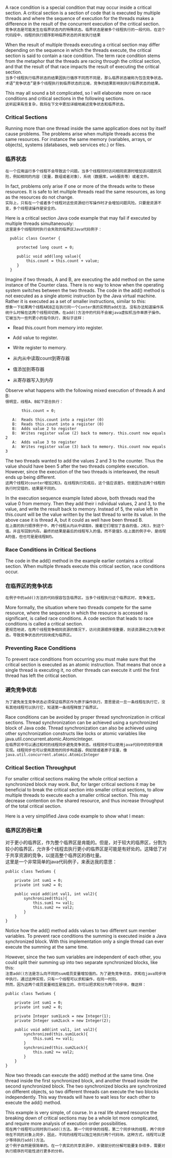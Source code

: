 A race condition is a special condition that may occur inside a critical section. A critical section is a section of code that is executed by multiple threads and where the sequence of execution for the threads makes a difference in the result of the concurrent execution of the critical section.  
`竞争状态是可能发生在临界状态内的特殊状态。临界状态是被多个线程执行的一段代码，在这个代码段中，线程的执行顺序影响临界状态的并发执行结果`

When the result of multiple threads executing a critical section may differ depending on the sequence in which the threads execute, the critical section is said to contain a race condition. The term race condition stems from the metaphor that the threads are racing through the critical section, and that the result of that race impacts the result of executing the critical section.  
`当多个线程执行临界状态的结果因执行循序不同而不同是，那么临界状态被称为包含竞争状态。术语“竞争状态”是多个线程执行到临界状态的比喻，竞争的结果影响到执行临界状态的结果。`

This may all sound a bit complicated, so I will elaborate more on race conditions and critical sections in the following sections.   
`这听起来有些复杂，我将在下文中更加详细地阐述竞争状态和临界状态。` 

### Critical Sections
Running more than one thread inside the same application does not by itself cause problems. The problems arise when multiple threads access the same resources. For instance the same memory (variables, arrays, or objects), systems (databases, web services etc.) or files.
### 临界状态
`在一个应用运行多个线程不会导致这个问题。当多个线程同时访问相同资源时增加该问题的风险，例如相同的内容（变量，数组或者对象），系统（数据库，web服务等）或者文件。`

In fact, problems only arise if one or more of the threads write to these resources. It is safe to let multiple threads read the same resources, as long as the resources do not change.  
`实际上，只有在一个或者多个线程对这些资源经行写操作时才会增加问题风险。只要是资源不变，多个线程读操作是安全的。`

Here is a critical section Java code example that may fail if executed by multiple threads simultaneously:    
`这里是多个线程同时执行会失败的临界区Java代码例子：`
```
  public class Counter {

     protected long count = 0;

     public void add(long value){
         this.count = this.count + value;
     }
  }
```
Imagine if two threads, A and B, are executing the add method on the same instance of the Counter class. There is no way to know when the operating system switches between the two threads. The code in the add() method is not executed as a single atomic instruction by the Java virtual machine. Rather it is executed as a set of smaller instructions, similar to this:  
`想象一下如果两个线程A和B正在执行同一个Conter类的实例的add方法。没有办法知道操作系统什么时候在这两个线程间切换。在add()方法中的代码不会被java虚拟机当作单原子操作。它被当为一些列更小的指令执行，类似于这样：`

+ Read this.count from memory into register.
+ Add value to register.
+ Write register to memory.     

+ 从内从中读取count到寄存器
+ 值添加到寄存器  
+ 从寄存器写入到内存

Observe what happens with the following mixed execution of threads A and B:  
`很明显，线程A、B如下混合执行：`  
```
       this.count = 0;

   A:  Reads this.count into a register (0)
   B:  Reads this.count into a register (0)
   B:  Adds value 2 to register
   B:  Writes register value (2) back to memory. this.count now equals 2
   A:  Adds value 3 to register
   A:  Writes register value (3) back to memory. this.count now equals 3
```  
The two threads wanted to add the values 2 and 3 to the counter. Thus the value should have been 5 after the two threads complete execution. However, since the execution of the two threads is interleaved, the result ends up being different.  
`这两个线程对counter增加2和3。在线程执行完成后，这个值应该是5，但是因为这两个线程的执行时交错的，结果是不同的。`

In the execution sequence example listed above, both threads read the value 0 from memory. Then they add their i ndividual values, 2 and 3, to the value, and write the result back to memory. Instead of 5, the value left in this.count will be the value written by the last thread to write its value. In the above case it is thread A, but it could as well have been thread B.   
`在上面的执行顺序例子中，两个线程从内从中读取0，接着它们增加了各自的值，2和3，到这个值。并且写回到内存。最终的结果是最后的线程写入的值，而不是值5.在上面的例子中，是线程A的值，但也可是是线程B的。`
### Race Conditions in Critical Sections
The code in the add() method in the example earlier contains a critical section. When multiple threads execute this critical section, race conditions occur.  
### 在临界区的竞争状态
`在例子中的add()方法的代码很容包含临界区。当多个线程执行这个临界区时，竞争发生。`

More formally, the situation where two threads compete for the same resource, where the sequence in which the resource is accessed is significant, is called race conditions. A code section that leads to race conditions is called a critical section.  
`更规范地说，在两个线程竞争相同资源的情况下，访问资源顺序很重要，则该资源称之为竞争状态。导致竞争状态的代码块成为临界区。`
### Preventing Race Conditions
To prevent race conditions from occurring you must make sure that the critical section is executed as an atomic instruction. That means that once a single thread is executing it, no other threads can execute it until the first thread has left the critical section.  
### 避免竞争状态
`为了避免发生竞争状态必须保证临界区作为原子操作执行。意思是说一旦一条线程在执行它，没有其他线程可以执行它，知道第一条线程释放了临界区。`

Race conditions can be avoided by proper thread synchronization in critical sections. Thread synchronization can be achieved using a synchronized block of Java code. Thread synchronization can also be achieved using other synchronization constructs like locks or atomic variables like java.util.concurrent.atomic.AtomicInteger.   
`在临界区中可以通过和时的线程同步避免竞争状态。线程同步可以使用java代码中的同步锁来实现。线程同步也可以使用其他的同步构造器，例如锁或者原子变量，像java.util.concurrent.atomic.AtomicInteger` 
### Critical Section Throughput
For smaller critical sections making the whole critical section a synchronized block may work. But, for larger critical sections it may be beneficial to break the critical section into smaller critical sections, to allow multiple threads to execute each a smaller critical section. This may decrease contention on the shared resource, and thus increase throughput of the total critical section.

Here is a very simplified Java code example to show what I mean:
### 临界区的吞吐量
对于更小的临界区，作为整个临界区是肯能的。但是，对于较大的临界区，分割为较小的临界区，允许多个线程去执行更小的临界区是可能是有好处的。这降低了对于共享资源的竞争，以提高整个临界区的吞吐量。  
这里是一个非常简单的java代码例子，来表达我的意思：
```
public class TwoSums {
    
    private int sum1 = 0;
    private int sum2 = 0;
    
    public void add(int val1, int val2){
        synchronized(this){
            this.sum1 += val1;   
            this.sum2 += val2;
        }
    }
}
```
Notice how the add() method adds values to two different sum member variables. To prevent race conditions the summing is executed inside a Java synchronized block. With this implementation only a single thread can ever execute the summing at the same time.

However, since the two sum variables are independent of each other, you could split their summing up into two separate synchronized blocks, like this:  
`注意add()方法是怎么向不同的sum成员变量增加值的。为了避免竞争状态，求和在java同步块中执行。通过这种实现，只有一个线程可以求和操作，在同一时刻。`  
`然而，因为这两个成员变量相互是独立的，你可以把求和分为两个同步块，像这样：`
```
public class TwoSums {
    
    private int sum1 = 0;
    private int sum2 = 0;

    private Integer sum1Lock = new Integer(1);
    private Integer sum2Lock = new Integer(2);

    public void add(int val1, int val2){
        synchronized(this.sum1Lock){
            this.sum1 += val1;   
        }
        synchronized(this.sum2Lock){
            this.sum2 += val2;
        }
    }
}
``` 
Now two threads can execute the add() method at the same time. One thread inside the first synchronized block, and another thread inside the second synchronized block. The two synchronized blocks are synchronized on different objects, so two different threads can execute the two blocks independently. This way threads will have to wait less for each other to execute the add() method.

This example is very simple, of course. In a real life shared resource the breaking down of critical sections may be a whole lot more complicated, and require more analysis of execution order possibilities.  
`现在两个线程可以同时执行add()方法。第一个同步块的线程，第二个同步块的线程，两个同步块在不同的对象上同步，因此，不同的线程可以独立地执行两个代码块。这种方式，线程可以更少等待执行add()方法。`   
`这个例子自然是很简单的。在一个真实的共享资源中，关键部分的分解可能要复杂得多，需要对执行顺序的可能性进行更多的分析。`
